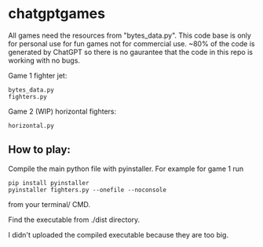 # chatgptgames

All games need the resources from "bytes_data.py". This code base is only for personal use for fun games not for commercial use. ~80% of the code is generated by ChatGPT so there is no gaurantee that the code in this repo is working with no bugs. 

Game 1 fighter jet: 
```
bytes_data.py
fighters.py
```
Game 2 (WIP) horizontal fighters:
```
horizontal.py
```
## How to play:

Compile the main python file with pyinstaller. For example for game 1 run
```
pip install pyinstaller
pyinstaller fighters.py --onefile --noconsole
```
from your terminal/ CMD.

Find the executable from ./dist directory.

I didn't uploaded the compiled executable because they are too big.
